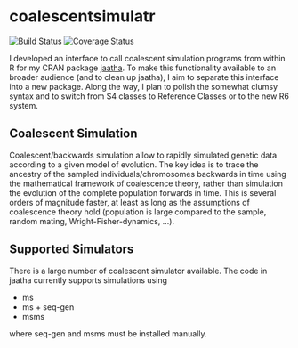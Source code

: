 coalescentsimulatr
=================

[![Build Status](https://travis-ci.org/paulstaab/coalsimr.png?branch=master)](https://travis-ci.org/paulstaab/jaatha) 
[![Coverage Status](https://coveralls.io/repos/paulstaab/coalsimr/badge.svg?branch=master)](https://coveralls.io/r/paulstaab/coalsimr)

I developed an interface to call coalescent simulation programs from within R for 
my CRAN package [jaatha](https://github.com/paulstaab/jaatha). To make this 
functionality available to an broader audience (and to clean up jaatha), I aim
to separate this interface into a new package. Along the way, I plan to polish
the somewhat clumsy syntax and to switch from S4 classes to Reference Classes or
to the new R6 system.

Coalescent Simulation
---------------------
Coalescent/backwards simulation allow to rapidly simulated genetic data according 
to a given model of evolution. The key idea is to trace the ancestry of the
sampled individuals/chromosomes backwards in time using the mathematical framework of 
coalescence theory, rather than simulation the evolution of the complete population
forwards in time. This is several orders of magnitude faster, at least as long 
as the assumptions of coalescence theory hold (population is large compared to 
the sample, random mating, Wright-Fisher-dynamics, ...).

Supported Simulators
--------------------
There is a large number of coalescent simulator available. The code in jaatha 
currently supports simulations using

* ms
* ms + seq-gen
* msms

where seq-gen and msms must be installed manually.
